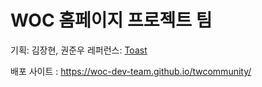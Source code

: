 # WOC 홈페이지 프로젝트 팀
기획: 김장현, 권준우
레퍼런스: [Toast]("https://github.com/toast-ceo")

배포 사이트 : https://woc-dev-team.github.io/twcommunity/

